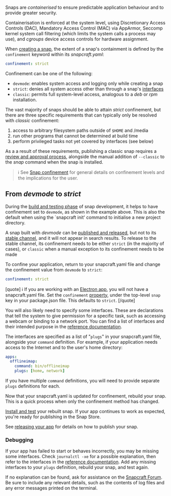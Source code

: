 Snaps are *containerised* to ensure predictable application behaviour and to provide greater security.

Containerisation is enforced at the system level, using Discretionary Access Controls (DAC), Mandatory Access Control (MAC) via AppArmor, Seccomp kernel system call filtering (which limits the system calls a process may use), and *cgroups* device access controls for hardware assignment.

When [creating a snap](/t/creating-a-snap/6799), the extent of a snap's containment is defined by the `confinement` keyword within its *snapcraft.yaml*:

```yaml
confinement: strict
```
Confinement can be one of the following:
- `devmode`: enables system access and logging only while creating a snap
- `strict`: denies all system access other than through a snap's [interfaces](/t/interface-management/6154)
- `classic`: permits full system-level access, analogous to a *deb* or *rpm* installation.

The vast majority of snaps should be able to attain *strict* confinement, but there are three specific requirements that can typically only be resolved with *classic* confinement:
1. access to arbitrary filesystem paths outside of `$HOME` and /media
1. run other programs that cannot be determined at build time
1. perform privileged tasks not yet covered by interfaces (see below)

As a a result of these requirements, publishing a classic snap requires a [review and approval process](https://forum.snapcraft.io/t/process-for-reviewing-classic-confinement-snaps/1460), alongside the manual addition of `--classic` to the *snap* command when the snap is installed.

> ℹ See [Snap confinement](/t/snap-confinement/6233) for general details on confinement levels and the implications for the user.

## From *devmode* to *strict*

During the [build and testing phase](/t/creating-snapcraft-yaml/11666) of snap development, it helps to have confinement set to `devmode`, as shown in the example above. This is also the default when using the `snapcraft init' command to initialise a new project directory.

A snap built with _devmode_ can be [published and released](/t/releasing-your-app/6795), but not to its [stable channel](/t/channels/551), and it will not appear in search results. To release to the stable channel, its confinement needs to be either `strict` (in the majority of cases), or `classic` when a manual exception to its confinement needs to be made

To confine your application, return to your snapcraft.yaml file and change the confinement value from `devmode` to `strict`:
```yaml
confinement: strict
```

[quote]
ℹ If you are working with an [Electron app](/t/electron-apps/6748), you will not have a snapcraft.yaml file. Set the `confinement` [property](https://www.electron.build/configuration/snap), under the top-level `snap` key in your package.json file. This defaults to `strict`.
[/quote]

You will also likely need to specify some interfaces. These are declarations that tell the system to give permission for a specific task, such as accessing a webcam or binding to a network port. You can find a list of interfaces and their intended purpose in the [reference documentation](https://forum.snapcraft.io/t/supported-interfaces/7744).

The interfaces are specified as a list of "`plugs`" in your snapcraft.yaml file, alongside your `command` definition. For example, if your application needs access to the Internet and to the user's home directory:

```yaml
apps:
  offlineimap:
    command: bin/offlineimap
    plugs: [home, network]
```

If you have multiple `command` definitions, you will need to provide separate `plugs` definitions for each.

Now that your snapcraft.yaml is updated for confinement, rebuild your snap. This is a quick process when only the confinement method has changed.

[Install and test](/t/iterating-over-a-build/12143) your rebuilt snap. If your app continues to work as expected, you're ready for publishing in the Snap Store.

See [releasing your app](/t/releasing-your-app/6795) for details on how to publish your snap.

### Debugging

If your app has failed to start or behaves incorrectly, you may be missing some interfaces. Check `journalctl -xe` for a possible explanation, then refer to the interfaces in the [reference documentation](https://forum.snapcraft.io/t/supported-interfaces/7744). Add any missing interfaces to your `plugs` definition, rebuild your snap, and test again.

If no explanation can be found, ask for assistance on the [Snapcraft Forum](https://forum.snapcraft.io/c/snap). Be sure to include any relevant details, such as the contents of log files and any error messages printed on the terminal.